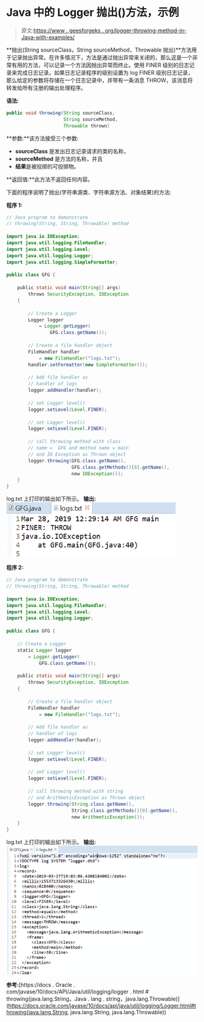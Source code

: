 # Java 中的 Logger 抛出()方法，示例

> 原文:[https://www . geesforgeks . org/logger-throwing-method-in-Java-with-examples/](https://www.geeksforgeeks.org/logger-throwing-method-in-java-with-examples/)

**抛出(String sourceClass，String sourceMethod，Throwable 抛出)**方法用于记录抛出异常。在许多情况下，方法是通过抛出异常来关闭的，那么这是一个非常有用的方法，可以记录一个方法因抛出异常而终止。使用 FINER 级别的日志记录来完成日志记录。如果日志记录程序的级别设置为 log FINER 级别日志记录，那么给定的参数将存储在一个日志记录中，并带有一条消息 THROW，该消息将转发给所有注册的输出处理程序。

**语法:**

```java
public void throwing(String sourceClass,
                     String sourceMethod,
                     Throwable thrown)

```

**参数:**该方法接受三个参数:

*   **sourceClass** 是发出日志记录请求的类的名称，
*   **sourceMethod** 是方法的名称，并且
*   **结果**是被投掷的可投掷物。

**返回值:**此方法不返回任何内容。

下面的程序说明了抛出(字符串源类、字符串源方法、对象结果)的方法:

**程序 1:**

```java
// Java program to demonstrate
// throwing(String, String, Throwable) method

import java.io.IOException;
import java.util.logging.FileHandler;
import java.util.logging.Level;
import java.util.logging.Logger;
import java.util.logging.SimpleFormatter;

public class GFG {

    public static void main(String[] args)
        throws SecurityException, IOException
    {

        // Create a Logger
        Logger logger
            = Logger.getLogger(
                GFG.class.getName());

        // Create a file handler object
        FileHandler handler
            = new FileHandler("logs.txt");
        handler.setFormatter(new SimpleFormatter());

        // Add file handler as
        // handler of logs
        logger.addHandler(handler);

        // set Logger level()
        logger.setLevel(Level.FINER);

        // set Logger level()
        logger.setLevel(Level.FINER);

        // call throwing method with class
        // name =  GFG and method name = main
        // and IO Exception as Thrown object
        logger.throwing(GFG.class.getName(),
                        GFG.class.getMethods()[0].getName(),
                        new IOException());
    }
}
```

log.txt 上打印的输出如下所示。
**输出:**
![](img/b1033480b080ff94b494819ba12ae314.png)

**程序 2:**

```java
// Java program to demonstrate
// throwing(String, String, Throwable) method

import java.io.IOException;
import java.util.logging.FileHandler;
import java.util.logging.Level;
import java.util.logging.Logger;

public class GFG {

    // Create a Logger
    static Logger logger
        = Logger.getLogger(
            GFG.class.getName());

    public static void main(String[] args)
        throws SecurityException, IOException
    {

        // Create a file handler object
        FileHandler handler
            = new FileHandler("logs.txt");

        // Add file handler as
        // handler of logs
        logger.addHandler(handler);

        // set Logger level()
        logger.setLevel(Level.FINER);

        // set Logger level()
        logger.setLevel(Level.FINER);

        // call throwing method with string
        // and ArithmeticException as Thrown object
        logger.throwing(String.class.getName(),
                        String.class.getMethods()[0].getName(),
                        new ArithmeticException());
    }
}
```

log.txt 上打印的输出如下所示。
**输出:**
![](img/7594753abc7ad336410889e23ac18582.png)

**参考:**[https://docs . Oracle . com/javase/10/docs/API/Java/util/logging/logger . html # throwing(java.lang.String，Java . lang . string，java.lang.Throwable)](https://docs.oracle.com/javase/10/docs/api/java/util/logging/Logger.html#throwing(java.lang.String, java.lang.String, java.lang.Throwable))